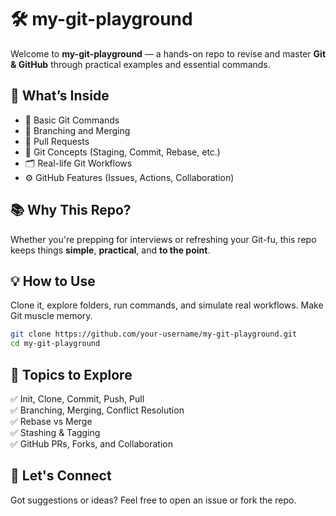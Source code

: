 # 🛠️ my-git-playground

Welcome to **my-git-playground** — a hands-on repo to revise and master **Git & GitHub** through practical examples and essential commands.

## 🚀 What’s Inside

- 🔧 Basic Git Commands  
- 🌿 Branching and Merging  
- 🔁 Pull Requests  
- 🧠 Git Concepts (Staging, Commit, Rebase, etc.)  
- 🗂️ Real-life Git Workflows  
- ⚙️ GitHub Features (Issues, Actions, Collaboration)

## 📚 Why This Repo?

Whether you're prepping for interviews or refreshing your Git-fu, this repo keeps things **simple**, **practical**, and **to the point**.

## 💡 How to Use

Clone it, explore folders, run commands, and simulate real workflows. Make Git muscle memory.

```bash
git clone https://github.com/your-username/my-git-playground.git
cd my-git-playground
```
## 🧩 Topics to Explore

✅ Init, Clone, Commit, Push, Pull  
✅ Branching, Merging, Conflict Resolution  
✅ Rebase vs Merge  
✅ Stashing & Tagging  
✅ GitHub PRs, Forks, and Collaboration  

## 🙌 Let's Connect

Got suggestions or ideas? Feel free to open an issue or fork the repo.
